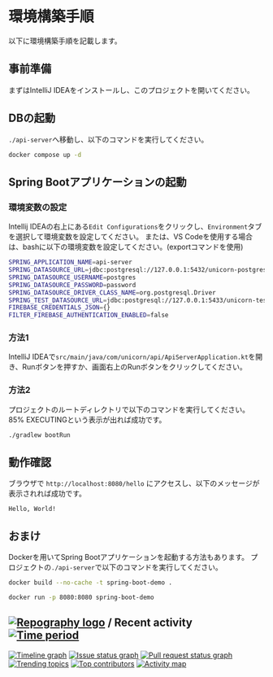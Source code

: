 # 環境構築手順
以下に環境構築手順を記載します。

## 事前準備
まずはIntelliJ IDEAをインストールし、このプロジェクトを開いてください。

## DBの起動
`./api-server`へ移動し、以下のコマンドを実行してください。
```bash
docker compose up -d
```

## Spring Bootアプリケーションの起動

### 環境変数の設定
Intellij IDEAの右上にある`Edit Configurations`をクリックし、`Environment`タブを選択して環境変数を設定してください。
または、VS Codeを使用する場合は、bashに以下の環境変数を設定してください。(exportコマンドを使用)
```bash
SPRING_APPLICATION_NAME=api-server
SPRING_DATASOURCE_URL=jdbc:postgresql://127.0.0.1:5432/unicorn-postgres
SPRING_DATASOURCE_USERNAME=postgres
SPRING_DATASOURCE_PASSWORD=password
SPRING_DATASOURCE_DRIVER_CLASS_NAME=org.postgresql.Driver
SPRING_TEST_DATASOURCE_URL=jdbc:postgresql://127.0.0.1:5433/unicorn-test
FIREBASE_CREDENTIALS_JSON={}
FILTER_FIREBASE_AUTHENTICATION_ENABLED=false
```

### 方法1
IntelliJ IDEAで`src/main/java/com/unicorn/api/ApiServerApplication.kt`を開き、Runボタンを押すか、画面右上のRunボタンをクリックしてください。

### 方法2
プロジェクトのルートディレクトリで以下のコマンドを実行してください。
85% EXECUTINGという表示が出れば成功です。
```bash
./gradlew bootRun
```

## 動作確認
ブラウザで `http://localhost:8080/hello` にアクセスし、以下のメッセージが表示されれば成功です。

```
Hello, World!
```

## おまけ
Dockerを用いてSpring Bootアプリケーションを起動する方法もあります。
プロジェクトの`./api-server`で以下のコマンドを実行してください。

```bash
docker build --no-cache -t spring-boot-demo .
```

```bash
docker run -p 8080:8080 spring-boot-demo
```


## [![Repography logo](https://images.repography.com/logo.svg)](https://repography.com) / Recent activity [![Time period](https://images.repography.com/55618960/unicorn-hal/unicorn-monorepo/recent-activity/H_7xXywquq3U0OenWpcF6da-VlNZ-2Wvx22b2oeir4s/nv9DV-2p2yCO9Tpw24Kxvkq-9Fh9qQ0VwOuxDxxlVN4_badge.svg)](https://repography.com)
[![Timeline graph](https://images.repography.com/55618960/unicorn-hal/unicorn-monorepo/recent-activity/H_7xXywquq3U0OenWpcF6da-VlNZ-2Wvx22b2oeir4s/nv9DV-2p2yCO9Tpw24Kxvkq-9Fh9qQ0VwOuxDxxlVN4_timeline.svg)](https://github.com/unicorn-hal/unicorn-monorepo/commits)
[![Issue status graph](https://images.repography.com/55618960/unicorn-hal/unicorn-monorepo/recent-activity/H_7xXywquq3U0OenWpcF6da-VlNZ-2Wvx22b2oeir4s/nv9DV-2p2yCO9Tpw24Kxvkq-9Fh9qQ0VwOuxDxxlVN4_issues.svg)](https://github.com/unicorn-hal/unicorn-monorepo/issues)
[![Pull request status graph](https://images.repography.com/55618960/unicorn-hal/unicorn-monorepo/recent-activity/H_7xXywquq3U0OenWpcF6da-VlNZ-2Wvx22b2oeir4s/nv9DV-2p2yCO9Tpw24Kxvkq-9Fh9qQ0VwOuxDxxlVN4_prs.svg)](https://github.com/unicorn-hal/unicorn-monorepo/pulls)
[![Trending topics](https://images.repography.com/55618960/unicorn-hal/unicorn-monorepo/recent-activity/H_7xXywquq3U0OenWpcF6da-VlNZ-2Wvx22b2oeir4s/nv9DV-2p2yCO9Tpw24Kxvkq-9Fh9qQ0VwOuxDxxlVN4_words.svg)](https://github.com/unicorn-hal/unicorn-monorepo/commits)
[![Top contributors](https://images.repography.com/55618960/unicorn-hal/unicorn-monorepo/recent-activity/H_7xXywquq3U0OenWpcF6da-VlNZ-2Wvx22b2oeir4s/nv9DV-2p2yCO9Tpw24Kxvkq-9Fh9qQ0VwOuxDxxlVN4_users.svg)](https://github.com/unicorn-hal/unicorn-monorepo/graphs/contributors)
[![Activity map](https://images.repography.com/55618960/unicorn-hal/unicorn-monorepo/recent-activity/H_7xXywquq3U0OenWpcF6da-VlNZ-2Wvx22b2oeir4s/nv9DV-2p2yCO9Tpw24Kxvkq-9Fh9qQ0VwOuxDxxlVN4_map.svg)](https://github.com/unicorn-hal/unicorn-monorepo/commits)

